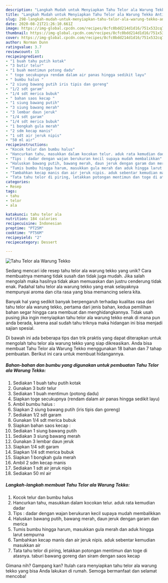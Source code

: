 ```yaml
---
description: "Langkah Mudah untuk Menyiapkan Tahu Telor ala Warung Tekko Anti Gagal"
title: "Langkah Mudah untuk Menyiapkan Tahu Telor ala Warung Tekko Anti Gagal"
slug: 298-langkah-mudah-untuk-menyiapkan-tahu-telor-ala-warung-tekko-anti-gagal
date: 2020-08-21T21:26:10.661Z
image: https://img-global.cpcdn.com/recipes/8cfc0bdd214d1d16/751x532cq70/tahu-telor-ala-warung-tekko-foto-resep-utama.jpg
thumbnail: https://img-global.cpcdn.com/recipes/8cfc0bdd214d1d16/751x532cq70/tahu-telor-ala-warung-tekko-foto-resep-utama.jpg
cover: https://img-global.cpcdn.com/recipes/8cfc0bdd214d1d16/751x532cq70/tahu-telor-ala-warung-tekko-foto-resep-utama.jpg
author: Norman Dunn
ratingvalue: 3.7
reviewcount: 15
recipeingredient:
- "1 buah tahu putih kotak"
- "3 butir telur"
- "1 buah mentimun potong dadu"
- " toge secukupnya rendam dalam air panas hingga sedikit layu"
- " bumbu halus "
- "2 siung bawang putih iris tipis dan goreng"
- "1/2 sdt garam"
- "1/4 sdt merica bubuk"
- " bahan saos kecap "
- "1 siung bawang putih"
- "3 siung bawang merah"
- "3 lembar daun jeruk"
- "1/4 sdt garam"
- "1/4 sdt merica bubuk"
- "1 bongkah gula merah"
- "2 sdm kecap manis"
- "1 sdt air jeruk nipis"
- "50 ml air"
recipeinstructions:
- "Kocok telur dan bumbu halus"
- "Hancurkan tahu, masukkan dalam kocokan telur. aduk rata kemudian dadar"
- "Tips : dadar dengan wajan berukuran kecil supaya mudah membalikkan"
- "Haluskan bawang putih, bawang merah, daun jeruk dengan garam dan merica"
- "Tumis bumbu hingga harum, masukkan gula merah dan aduk hingga larut sempurna"
- "Tambahkan kecap manis dan air jeruk nipis. aduk sebentar kemudian masukkan air"
- "Tata tahu telor di piring, letakkan potongan mentimun dan toge di atasnya. taburi bawang goreng dan siram dengan saos kecap"
categories:
- Resep
tags:
- tahu
- telor
- ala

katakunci: tahu telor ala 
nutrition: 184 calories
recipecuisine: Indonesian
preptime: "PT25M"
cooktime: "PT56M"
recipeyield: "2"
recipecategory: Dessert

---
```



![Tahu Telor ala Warung Tekko](https://img-global.cpcdn.com/recipes/8cfc0bdd214d1d16/751x532cq70/tahu-telor-ala-warung-tekko-foto-resep-utama.jpg)

Sedang mencari ide resep tahu telor ala warung tekko yang unik? Cara membuatnya memang tidak susah dan tidak juga mudah. Jika salah mengolah maka hasilnya tidak akan memuaskan dan justru cenderung tidak enak. Padahal tahu telor ala warung tekko yang enak selayaknya mempunyai aroma dan cita rasa yang bisa memancing selera kita.



Banyak hal yang sedikit banyak berpengaruh terhadap kualitas rasa dari tahu telor ala warung tekko, pertama dari jenis bahan, kedua pemilihan bahan segar hingga cara membuat dan menghidangkannya. Tidak usah pusing jika ingin menyiapkan tahu telor ala warung tekko enak di mana pun anda berada, karena asal sudah tahu triknya maka hidangan ini bisa menjadi sajian spesial.


Di bawah ini ada beberapa tips dan trik praktis yang dapat diterapkan untuk mengolah tahu telor ala warung tekko yang siap dikreasikan. Anda bisa membuat Tahu Telor ala Warung Tekko menggunakan 18 bahan dan 7 tahap pembuatan. Berikut ini cara untuk membuat hidangannya.

<!--inarticleads1-->

##### Bahan-bahan dan bumbu yang digunakan untuk pembuatan Tahu Telor ala Warung Tekko:

1. Sediakan 1 buah tahu putih kotak
1. Gunakan 3 butir telur
1. Sediakan 1 buah mentimun (potong dadu)
1. Siapkan  toge secukupnya (rendam dalam air panas hingga sedikit layu)
1. Ambil  bumbu halus :
1. Siapkan 2 siung bawang putih (iris tipis dan goreng)
1. Sediakan 1/2 sdt garam
1. Gunakan 1/4 sdt merica bubuk
1. Siapkan  bahan saos kecap :
1. Sediakan 1 siung bawang putih
1. Sediakan 3 siung bawang merah
1. Gunakan 3 lembar daun jeruk
1. Siapkan 1/4 sdt garam
1. Siapkan 1/4 sdt merica bubuk
1. Siapkan 1 bongkah gula merah
1. Ambil 2 sdm kecap manis
1. Sediakan 1 sdt air jeruk nipis
1. Sediakan 50 ml air




<!--inarticleads2-->

##### Langkah-langkah membuat Tahu Telor ala Warung Tekko:

1. Kocok telur dan bumbu halus
1. Hancurkan tahu, masukkan dalam kocokan telur. aduk rata kemudian dadar
1. Tips : dadar dengan wajan berukuran kecil supaya mudah membalikkan
1. Haluskan bawang putih, bawang merah, daun jeruk dengan garam dan merica
1. Tumis bumbu hingga harum, masukkan gula merah dan aduk hingga larut sempurna
1. Tambahkan kecap manis dan air jeruk nipis. aduk sebentar kemudian masukkan air
1. Tata tahu telor di piring, letakkan potongan mentimun dan toge di atasnya. taburi bawang goreng dan siram dengan saos kecap




Gimana nih? Gampang kan? Itulah cara menyiapkan tahu telor ala warung tekko yang bisa Anda lakukan di rumah. Semoga bermanfaat dan selamat mencoba!
